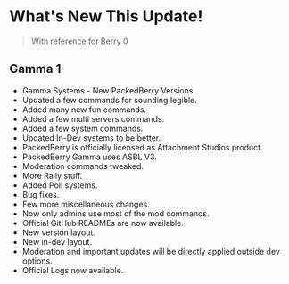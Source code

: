 # **What's New This Update!**
> With reference for Berry 0

## Gamma 1

- Gamma Systems - New PackedBerry Versions
- Updated a few commands for sounding legible.
- Added many new fun commands.
- Added a few multi servers commands.
- Added a few system commands.
- Updated In-Dev systems to be better.
- PackedBerry is officially licensed as Attachment Studios product.
- PackedBerry Gamma uses ASBL V3.
- Moderation commands tweaked.
- More Rally stuff.
- Added Poll systems.
- Bug fixes.
- Few more miscellaneous changes.
- Now only admins use most of the mod commands.
- Official GitHub READMEs are now available.
- New version layout.
- New in-dev layout.
- Moderation and important updates will be directly applied outside dev options.
- Official Logs now available.
